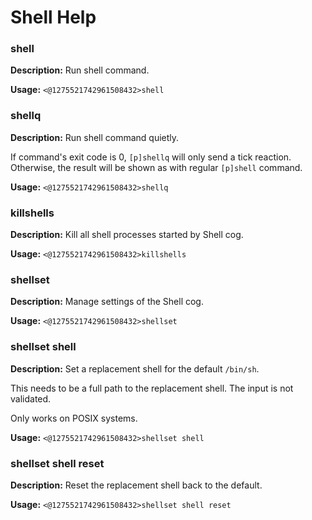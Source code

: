 # Shell Help

### shell

**Description:** Run shell command.

**Usage:** `<@1275521742961508432>shell`

### shellq

**Description:** Run shell command quietly.

If command's exit code is 0, `[p]shellq` will only send a tick reaction.
Otherwise, the result will be shown as with regular `[p]shell` command.

**Usage:** `<@1275521742961508432>shellq`

### killshells

**Description:** Kill all shell processes started by Shell cog.

**Usage:** `<@1275521742961508432>killshells`

### shellset

**Description:** Manage settings of the Shell cog.

**Usage:** `<@1275521742961508432>shellset`

### shellset shell

**Description:** Set a replacement shell for the default ``/bin/sh``.

This needs to be a full path to the replacement shell.
The input is not validated.

Only works on POSIX systems.

**Usage:** `<@1275521742961508432>shellset shell`

### shellset shell reset

**Description:** Reset the replacement shell back to the default.

**Usage:** `<@1275521742961508432>shellset shell reset`

